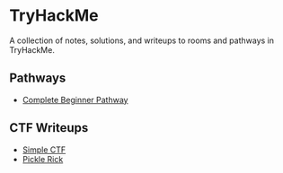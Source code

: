 # TryHackMe

A collection of notes, solutions, and writeups to rooms and pathways in TryHackMe.

## Pathways
- [Complete Beginner Pathway](/tryhackme/complete_beginner_path.md)

## CTF Writeups
- [Simple CTF](/tryhackme/simpleCTF.md)
- [Pickle Rick](/tryhackme/pickle_rick.md)